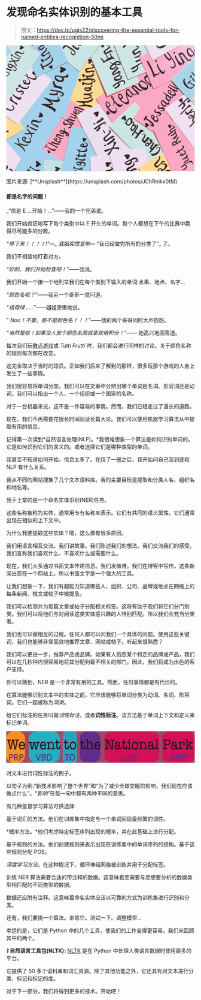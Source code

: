 # 发现命名实体识别的基本工具

> 原文：<https://dev.to/ugis22/discovering-the-essential-tools-for-named-entities-recognition-50ne>

[![](img/9f99fef2b38432c4dfd9cc9bc0eed822.png)](https://cdn-images-1.medium.com/max/1024/1*gM1g-IMKeR3yN3KyYcn4wA.jpeg) 

<figcaption>图片来源: [**Unsplash**](https://unsplash.com/photos/JChRnikx0tM)</figcaption>

#### 都是名字的问题！

_“信是 E …开始！…”——我的一个兄弟说。

我们开始疯狂地写下每个类别中以 E 开头的单词。每个人都想在下午的比赛中赢得尽可能多的分数。

*“停下来！！！！!"—_ 我姐突然宣布—* “我已经做完所有的分类了”_ 了。

我们不相信地盯着对方。

*“好的。我们开始检查吧！”*——我说。

我们开始一个接一个地列举我们在每个类别下输入的单词:水果、地点、名字…

*“颜色名呢？”*——我另一个哥哥一度问道。

*“祖母绿……”*——姐姐骄傲地说。

" *Noo！不要。那不是颜色名！！！*”——我的两个哥哥同时大声抱怨。

_“当然是啦！如果没人放个颜色名我就拿双倍积分！”——_ 她高兴地回答道。

每次我们玩[散点游戏](https://en.wikipedia.org/wiki/Scattergories)或 *Tutti Frutti* 时，我们都会进行同样的讨论。关于颜色名称的规则每次都在改变。

这完全取决于当时的球员。正如我们后来了解到的那样，很多玩那个游戏的人身上发生了一些事情。

我们很容易将单词分类。我们可以在文章中分辨出哪个单词是名词、形容词还是动词。我们可以指出一个人、一个组织或一个国家的名称。

对于一台机器来说，这不是一件容易的事情。然而，我们已经走过了漫长的道路。

现在，我们不再需要花很长时间阅读长篇大论。我们可以使用机器学习算法从中提取有用的信息。

记得第一次读到*自然语言处理(NLP)。*我很难想象一个算法是如何识别单词的。它是如何识别它们的含义的。或者选择它们是哪种类型的单词。

我甚至不知道如何开始。信息太多了。在绕了一圈之后，我开始问自己我到底和 NLP 有什么关系。

我从不同的网站搜集了几个文本语料库。我的主要目标是提取和分类人名、组织名和地名等。

我手上拿的是一个命名实体识别(NER)任务。

这些名称被称为实体，通常用专有名称来表示。它们有共同的语义属性。它们通常出现在相似的上下文中。

为什么我要提取这些实体？嗯，这么做有很多原因。

我们用语言相互交流。我们讲故事。我们陈述我们的想法。我们交流我们的感受。我们宣称我们喜欢什么、不喜欢什么或需要什么。

现在，我们大多通过书面文本传递信息。我们发微博。我们在博客中写作。这条新闻出现在一个网站上。所以书面文字是一个强大的工具。

让我们想象一下，我们有超能力知道哪些人、组织、公司、品牌或地点在网络上的每条新闻、推文或帖子中被提及。

我们可以检测并为每篇文章或帖子分配相关标签。这将有助于我们将它们分门别类。我们可以将他们与对阅读这类实体感兴趣的人特别匹配。所以我们会充当分类者。

我们也可以做相反的过程。任何人都可以问我们一个具体的问题。使用这些关键词，我们也能够非常高效地推荐文章、网站或帖子。听起来很熟悉？

我们可以更进一步，推荐产品或品牌。如果有人抱怨某个特定的品牌或产品，我们可以在几秒钟内很容易地将其分配到最不相关的部门。因此，我们将成为出色的客户支持。

你可以猜到，NER 是一个非常有用的工具。然而，任何事情都是有代价的。

在算法能够识别文本中的实体之前，它应该能够将单词分类为动词、名词、形容词。它们一起被称为*词类*。

给它们标注的任务叫做*词性标注*，或者**词性标注**。该方法基于单词上下文和定义来标记单词。

[![](img/765b6f82773f4793cc5dbbe29ef6be72.png)](https://cdn-images-1.medium.com/max/1024/1*zUTAx-w5Gi9ROFq30vfeyw.png) 

<figcaption>对文本进行词性标注的例子。</figcaption>

以句子为例:“新技术影响了整个世界”和“为了减少全球变暖的影响，我们现在应该做点什么”。“*影响*”在每一句中都有两种不同的意思。

有几种监督学习算法可供选择:

基于词汇的方法。他们在训练集中指定与一个单词同现最频繁的词性。

*概率方法。*他们考虑特定标签序列出现的概率，并在此基础上进行分配。

基于规则的方法。他们创建规则来表示出现在训练集中的单词序列的结构。基于这些规则分配 POS。

*深度学习方法*。在这种情况下，循环神经网络被训练并用于分配标签。

训练 NER 算法需要合适的带注释的数据。这意味着您需要与您想要分析的数据类型相匹配的不同类型的数据。

数据还应附有注释。这意味着命名实体应该以可靠的方式为训练集进行识别和分类。

还有，我们要挑一个算法。训练它。测试一下。调整模型…

幸运的是，它们是 Python 中的几个工具，使我们的工作变得更容易。我们来回顾其中的两个。

***1* 自然语言工具包(NLTK):** [NLTK](http://www.nltk.org/) 是在 Python 中处理人类语言数据时使用最多的平台。

它提供了 50 多个语料库和词汇资源。除了其他功能之外，它还具有对文本进行分类、标记和标记的库。

对于下一部分，我们将得到更多的技术。开始吧！